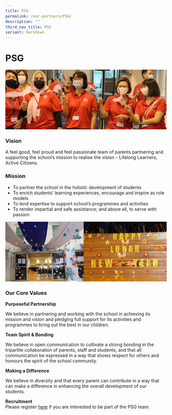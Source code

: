 ```yaml
---
title: PSG
permalink: /our-partners/PSG/
description: ""
third_nav_title: PSG
variant: markdown
---
```

# **PSG**

![](/images/Info%20Pic/PSG%201.png)

### Vision

A feel good, feel proud and feel passionate team of parents partnering and supporting the school’s mission to realise the vision – Lifelong Learners, Active Citizens.

### Mission

*   To partner the school in the holistic development of students
*   To enrich students’ learning experiences, encourage and inspire as role models
*   To lend expertise to support school’s programmes and activities
*   To render impartial and safe assistance; and above all, to serve with passion

![](/images/Info%20Pic/PSG%202.png)

### Our Core Values

**Purposeful Partnership**

We believe in partnering and working with the school in achieving its mission and vision and pledging full support for its activities and programmes to bring out the best in our children.

**Team Spirit & Bonding**

We believe in open communication to cultivate a strong bonding in the tripartite collaboration of parents, staff and students; and that all communication be expressed in a way that shows respect for others and honours the spirit of the school community.

**Making a Difference**

We believe in diversity and that every parent can contribute in a way that can make a difference in enhancing the overall development of our students.

**Recruitment**  
Please register [here](hhttps://go.gov.sg/prpspsgregistration) if you are interested to be part of the PSG team.